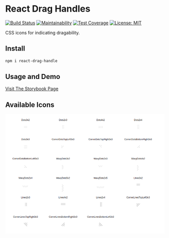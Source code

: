 # React Drag Handles
[![Build Status](https://app.travis-ci.com/trickl/react-drag-handle.svg?branch=main)](https://app.travis-ci.com/trickl/react-drag-handle)
[![Maintainability](https://api.codeclimate.com/v1/badges/fe52a5f908808d9f6d99/maintainability)](https://codeclimate.com/github/trickl/react-drag-handle/maintainability)
[![Test Coverage](https://api.codeclimate.com/v1/badges/fe52a5f908808d9f6d99/test_coverage)](https://codeclimate.com/github/trickl/react-drag-handle/test_coverage)
[![License: MIT](https://img.shields.io/badge/License-MIT-yellow.svg)](https://opensource.org/licenses/MIT)

CSS icons for indicating dragability.

## Install
```bash
npm i react-drag-handle
```

## Usage and Demo
[Visit The Storybook Page](https://www.chromatic.com/library?appId=618805f2793e5c003a2757bb&groupPrefix=Snowfox%2FControls)

## Available Icons
![Available Icons Image](https://github.com/trickl/react-drag-handle/blob/master/docs/allicons.png)
